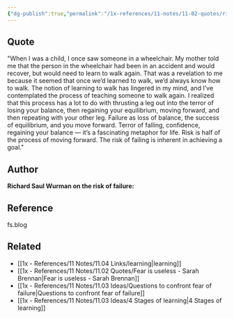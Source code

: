 ```yaml
---
{"dg-publish":true,"permalink":"/1x-references/11-notes/11-02-quotes/risk-is-half-the-process-of-moving-forward-richard-saul-wurman/","title":"structure note","dgShowBacklinks":false}
---
```



## Quote
"When I was a child, I once saw someone in a wheelchair. My mother told me that the person in the wheelchair had been in an accident and would recover, but would need to learn to walk again. That was a revelation to me because it seemed that once we’d learned to walk, we’d always know how to walk. The notion of learning to walk has lingered in my mind, and I’ve contemplated the process of teaching someone to walk again. I realized that this process has a lot to do with thrusting a leg out into the terror of losing your balance, then regaining your equilibrium, moving forward, and then repeating with your other leg. Failure as loss of balance, the success of equilibrium, and you move forward. Terror of falling, confidence, regaining your balance — it’s a fascinating metaphor for life. Risk is half of the process of moving forward. The risk of failing is inherent in achieving a goal."

## Author
**Richard Saul Wurman on the risk of failure:**

## Reference
fs.blog

## Related
- [[1x - References/11 Notes/11.04 Links/learning\|learning]]
- [[1x - References/11 Notes/11.02 Quotes/Fear is useless - Sarah Brennan\|Fear is useless - Sarah Brennan]]
- [[1x - References/11 Notes/11.03 Ideas/Questions to confront fear of failure\|Questions to confront fear of failure]]
- [[1x - References/11 Notes/11.03 Ideas/4 Stages of learning\|4 Stages of learning]]